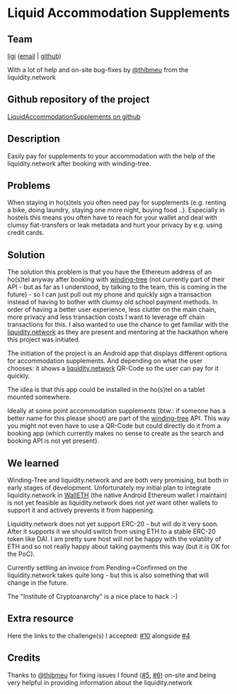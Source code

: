 # Liquid Accommodation Supplements

## Team

[ligi](https://ligi.de) ([email](ligi+windingtree@ligi.de) | [github](https://github.com/ligi))

With a lot of help and on-site bug-fixes by [@thibmeu](https://github.com/thibmeu) from the liquidity.network

## Github repository of the project

[LiquidAccommodationSupplements on github](https://github.com/ligi/LiquidAccommodationSupplements)

## Description

Easily pay for supplements to your accommodation with the help of the liquidity.network after booking with winding-tree.

## Problems

When staying in ho(s)tels you often need pay for supplements (e.g. renting a bike, doing laundry, staying one more night, buying food ..). Especially in hostels this means you often have to reach for your wallet and deal with clumsy fiat-transfers or leak metadata and hurt your privacy by e.g. using credit cards.

## Solution

The solution this problem is that you have the Ethereum address of an ho(s)tel anyway after booking with [winding-tree](https://windingtree.com) (not currently part of their API - but as far as I understood, by talking to the team, this is coming in the future) - so I can just pull out my phone and quickly sign a transaction instead of having to bother with clumsy old school payment methods. In order of having a better user experience, less clutter on the main chain, more privacy and less transaction costs I want to leverage off chain transactions for this. I also wanted to use the chance to get familiar with the [liquidity.network](https://liquidity.network) as they are present and mentoring at the hackathon where this project was initiated.

The initiation of the project is an Android app that displays different options for accommodation supplements. And depending on what the user chooses: it shows a [liquidity.network](https://liquidity.network) QR-Code so the user can pay for it quickly.

The idea is that this app could be installed in the ho(s)tel on a tablet mounted somewhere.

Ideally at some point accommodation supplements (btw.: if someone has a better name for this please shoot) are part of the [winding-tree](https://windingtree.com) API. This way you might not even have to use a QR-Code but could directly do it from a booking app (which currently makes no sense to create as the search and booking API is not yet present).

## We learned

Winding-Tree and liquidity.network and are both very promising, but both in early stages of development. Unfortunately my initial plan to integrate liquidity.network in [WallETH](https://walleth.org) (the native Android Ethereum wallet I maintain) is not yet feasible as liquidity.network does not *yet* want other wallets to support it and actively prevents it from happening.

Liquidity.network does not yet support ERC-20 - but will do it very soon. After it supports it we should switch from using ETH to a stable ERC-20 token like DAI. I am pretty sure host will not be happy with the volatility of ETH and so not really happy about taking payments this way (but it is OK for the PoC).

Currently settling an invoice from Pending->Confirmed on the liquidity.network takes quite long - but this is also something that will change in the future.

The "Institute of Cryptoanarchy" is a nice place to hack :-)

## Extra resource

Here the links to the challenge(s) I accepted: [#10](https://github.com/windingtree/wt-hackathon/issues/10) alongside [#4](https://github.com/windingtree/wt-hackathon/issues/4)

## Credits

Thanks to [@thibmeu](https://github.com/thibmeu) for fixing issues I found ([#5](https://github.com/liquidity-network/liquidity-sdk/issues/5), [#6](https://github.com/liquidity-network/liquidity-sdk/issues/6)) on-site and being very helpful in providing information about the liquidity.network
